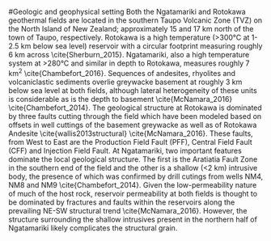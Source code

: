 #Geologic and geophysical setting
Both the Ngatamariki and Rotokawa geothermal fields are located in the southern Taupo Volcanic Zone (TVZ) on the North Island of New Zealand; approximately 15 and 17 km north of the town of Taupo, respectively. Rotokawa is a high temperature (>300°C at 1-2.5 km below sea level) reservoir with a circular footprint measuring roughly 6 km across \cite{Sherburn_2015}. Ngatamariki, also a high temperature system at >280°C and similar in depth to Rotokawa, measures roughly 7 km<sup>2</sup> \cite{Chambefort_2016}. Sequences of andesites, rhyolites and volcaniclastic sediments overlie greywacke basement at roughly 3 km below sea level at both fields, although lateral heterogeneity of these units is considerable as is the depth to basement \cite{McNamara_2016} \cite{Chambefort_2014}. The geological structure at Rotokawa is dominated by three faults cutting through the field which have been modeled based on offsets in well cuttings of the basement greywacke as well as of Rotokawa Andesite \cite{wallis2013structural} \cite{McNamara_2016}. These faults, from West to East are the Production Field Fault (PFF), Central Field Fault (CFF) and Injection Field Fault. At Ngatamariki, two important features dominate the local geological structure. The first is the Aratiatia Fault Zone in the southern end of the field and the other is a shallow (<2 km) intrusive body, the presence of which was confirmed by drill cutings from wells NM4, NM8 and NM9 \cite{Chambefort_2014}. Given the low-permeability nature of much of the host rock, reservoir permeability at both fields is thought to be dominated by fractures and faults within the reservoirs along the prevailing NE-SW structural trend \cite{McNamara_2016}. However, the structure surrounding the shallow intrusives present in the northern half of Ngatamariki likely complicates the structural grain.
